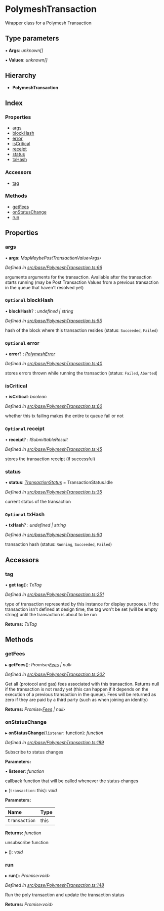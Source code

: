# PolymeshTransaction

Wrapper class for a Polymesh Transaction

## Type parameters

▪ **Args**: _unknown\[\]_

▪ **Values**: _unknown\[\]_

## Hierarchy

* **PolymeshTransaction**

## Index

### Properties

* [args](polymeshtransaction.md#args)
* [blockHash](polymeshtransaction.md#optional-blockhash)
* [error](polymeshtransaction.md#optional-error)
* [isCritical](polymeshtransaction.md#iscritical)
* [receipt](polymeshtransaction.md#optional-receipt)
* [status](polymeshtransaction.md#status)
* [txHash](polymeshtransaction.md#optional-txhash)

### Accessors

* [tag](polymeshtransaction.md#tag)

### Methods

* [getFees](polymeshtransaction.md#getfees)
* [onStatusChange](polymeshtransaction.md#onstatuschange)
* [run](polymeshtransaction.md#run)

## Properties

### args

• **args**: _MapMaybePostTransactionValue‹Args›_

_Defined in_ [_src/base/PolymeshTransaction.ts:66_](https://github.com/PolymathNetwork/polymesh-sdk/blob/da32f46a/src/base/PolymeshTransaction.ts#L66)

arguments arguments for the transaction. Available after the transaction starts running \(may be Post Transaction Values from a previous transaction in the queue that haven't resolved yet\)

### `Optional` blockHash

• **blockHash**? : _undefined \| string_

_Defined in_ [_src/base/PolymeshTransaction.ts:55_](https://github.com/PolymathNetwork/polymesh-sdk/blob/da32f46a/src/base/PolymeshTransaction.ts#L55)

hash of the block where this transaction resides \(status: `Succeeded`, `Failed`\)

### `Optional` error

• **error**? : [_PolymeshError_](polymesherror.md)

_Defined in_ [_src/base/PolymeshTransaction.ts:40_](https://github.com/PolymathNetwork/polymesh-sdk/blob/da32f46a/src/base/PolymeshTransaction.ts#L40)

stores errors thrown while running the transaction \(status: `Failed`, `Aborted`\)

### isCritical

• **isCritical**: _boolean_

_Defined in_ [_src/base/PolymeshTransaction.ts:60_](https://github.com/PolymathNetwork/polymesh-sdk/blob/da32f46a/src/base/PolymeshTransaction.ts#L60)

whether this tx failing makes the entire tx queue fail or not

### `Optional` receipt

• **receipt**? : _ISubmittableResult_

_Defined in_ [_src/base/PolymeshTransaction.ts:45_](https://github.com/PolymathNetwork/polymesh-sdk/blob/da32f46a/src/base/PolymeshTransaction.ts#L45)

stores the transaction receipt \(if successful\)

### status

• **status**: [_TransactionStatus_](../enums/transactionstatus.md) = TransactionStatus.Idle

_Defined in_ [_src/base/PolymeshTransaction.ts:35_](https://github.com/PolymathNetwork/polymesh-sdk/blob/da32f46a/src/base/PolymeshTransaction.ts#L35)

current status of the transaction

### `Optional` txHash

• **txHash**? : _undefined \| string_

_Defined in_ [_src/base/PolymeshTransaction.ts:50_](https://github.com/PolymathNetwork/polymesh-sdk/blob/da32f46a/src/base/PolymeshTransaction.ts#L50)

transaction hash \(status: `Running`, `Succeeded`, `Failed`\)

## Accessors

### tag

• **get tag**\(\): _TxTag_

_Defined in_ [_src/base/PolymeshTransaction.ts:251_](https://github.com/PolymathNetwork/polymesh-sdk/blob/da32f46a/src/base/PolymeshTransaction.ts#L251)

type of transaction represented by this instance for display purposes. If the transaction isn't defined at design time, the tag won't be set \(will be empty string\) until the transaction is about to be run

**Returns:** _TxTag_

## Methods

### getFees

▸ **getFees**\(\): _Promise‹_[_Fees_](../interfaces/fees.md) _\| null›_

_Defined in_ [_src/base/PolymeshTransaction.ts:202_](https://github.com/PolymathNetwork/polymesh-sdk/blob/da32f46a/src/base/PolymeshTransaction.ts#L202)

Get all \(protocol and gas\) fees associated with this transaction. Returns null if the transaction is not ready yet \(this can happen if it depends on the execution of a previous transaction in the queue\). Fees will be returned as zero if they are paid by a third party \(such as when joining an identity\)

**Returns:** _Promise‹_[_Fees_](../interfaces/fees.md) _\| null›_

### onStatusChange

▸ **onStatusChange**\(`listener`: function\): _function_

_Defined in_ [_src/base/PolymeshTransaction.ts:189_](https://github.com/PolymathNetwork/polymesh-sdk/blob/da32f46a/src/base/PolymeshTransaction.ts#L189)

Subscribe to status changes

**Parameters:**

▪ **listener**: _function_

callback function that will be called whenever the status changes

▸ \(`transaction`: this\): _void_

**Parameters:**

| Name | Type |
| :--- | :--- |
| `transaction` | this |

**Returns:** _function_

unsubscribe function

▸ \(\): _void_

### run

▸ **run**\(\): _Promise‹void›_

_Defined in_ [_src/base/PolymeshTransaction.ts:148_](https://github.com/PolymathNetwork/polymesh-sdk/blob/da32f46a/src/base/PolymeshTransaction.ts#L148)

Run the poly transaction and update the transaction status

**Returns:** _Promise‹void›_


